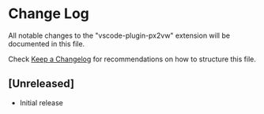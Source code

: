 # Change Log

All notable changes to the "vscode-plugin-px2vw" extension will be documented in this file.

Check [Keep a Changelog](http://keepachangelog.com/) for recommendations on how to structure this file.

## [Unreleased]

- Initial release